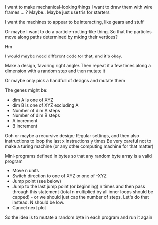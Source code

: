 I want to make mechanical-looking things
I want to draw them with wire frames ... ? Maybe.. Maybe just use tris for starters

I want the machines to appear to be interacting, like gears and stuff

Or maybe I want to do a particle-routing-like thing. So that the particles move along paths determined by mixing their vertices?

Hm

I would maybe need different code for that, and it's okay.


Make a design, favoring right angles
Then repeat it a few times along a dimension with a random step
and then mutate it

Or maybe only pick a handfull of designs and mutate them

The genes might be:
* dim A is one of XYZ
* dim B is one of XYZ excluding A
* Number of dim A steps
* Number of dim B steps
* A increment
* B increment

Ooh or maybe a recursive design;
Regular settings, and then also instructions to loop the last x instructions y times
Be very careful not to make a turing machine (or any other computing machine for that matter)

Mini-programs defined in bytes so that any random byte array is a valid program
* Move n units
* Switch direction to one of XYZ or one of -XYZ
* Jump point (see below)
* Jump to the last jump point (or beginning) n times and then pass through this statement (total n multiplied by all inner loops should be capped) - or we should just cap the number of steps. Let's do that instead. N should be low.
* Cancel next plot

So the idea is to mutate a random byte in each program and run it again
